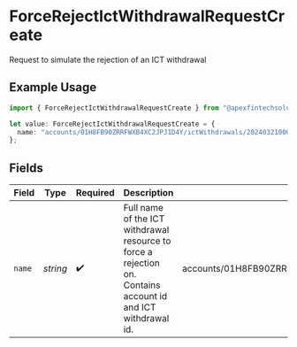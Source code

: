 # ForceRejectIctWithdrawalRequestCreate

Request to simulate the rejection of an ICT withdrawal

## Example Usage

```typescript
import { ForceRejectIctWithdrawalRequestCreate } from "@apexfintechsolutions/ascend-sdk/models/components";

let value: ForceRejectIctWithdrawalRequestCreate = {
  name: "accounts/01H8FB90ZRRFWXB4XC2JPJ1D4Y/ictWithdrawals/20240321000472",
};
```

## Fields

| Field                                                                                                        | Type                                                                                                         | Required                                                                                                     | Description                                                                                                  | Example                                                                                                      |
| ------------------------------------------------------------------------------------------------------------ | ------------------------------------------------------------------------------------------------------------ | ------------------------------------------------------------------------------------------------------------ | ------------------------------------------------------------------------------------------------------------ | ------------------------------------------------------------------------------------------------------------ |
| `name`                                                                                                       | *string*                                                                                                     | :heavy_check_mark:                                                                                           | Full name of the ICT withdrawal resource to force a rejection on. Contains account id and ICT withdrawal id. | accounts/01H8FB90ZRRFWXB4XC2JPJ1D4Y/ictWithdrawals/20240321000472                                            |